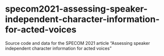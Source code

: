 # specom2021-assessing-speaker-independent-character-information-for-acted-voices
Source code and data for the SPECOM 2021 article “Assessing speaker independent character information for acted voices”
